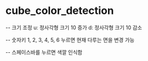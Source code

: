 # cube_color_detection

--
크기 조정
u: 정사각형 크기 10 증가
d: 정사각형 크기 10 감소

--
숫자키 1, 2, 3, 4, 5, 6 누르면
현재 다루는 면을 변경 가능

--
스페이스바를 누르면 색깔 인식함